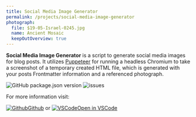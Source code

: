 ```yaml
---
title: Social Media Image Generator
permalink: /projects/social-media-image-generator
photograph:
  file: $19-05-Israel-0245.jpg
  name: Ancient Mosaic
  keepOutOverview: true
---
```


**Social Media Image Generator** is a script to generate social media images for blog posts. It utilizes [Puppeteer](https://github.com/puppeteer/puppeteer) for running a headless Chromium to take a screenshot of a temporary created HTML file, which is generated with your posts Frontmatter information and a referenced photograph.

<div class="shields-io">

![GitHub package.json version](https://img.shields.io/github/package-json/v/kristofzerbe/social-media-image-generator?label=version&style=flat-square)
![issues](https://img.shields.io/github/issues/kristofzerbe/social-media-image-generator?label=github%20issues&style=flat-square)

</div>

For more information visit:

<div class="brand-links">
<a href="https://github.com/kristofzerbe/social-media-image-generator" class="github"><img src="/images/icons/github.svg" alt="Github" /><span>Github</span></a>
<span style="margin-top:25px">or</span>
<a href="https://open.vscode.dev/kristofzerbe/social-media-image-generator" class="vscode"><img src="/images/icons/vscode.svg" alt="VSCode" /><span>Open in VSCode</span></a>
</div>
